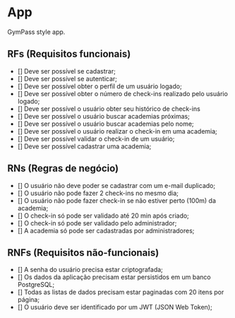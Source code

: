 # App

GymPass style app.

## RFs (Requisitos funcionais)
- [] Deve ser possível se cadastrar;
- [] Deve ser possível se autenticar;
- [] Deve ser possível obter o perfil de um usuário logado;
- [] Deve ser possível obter o número de check-ins realizado pelo usuário logado;
- [] Deve ser possível o usuário obter seu histórico de check-ins
- [] Deve ser possível o usuário buscar academias próximas;
- [] Deve ser possível o usuário buscar academias pelo nome;
- [] Deve ser possível o usuário realizar o check-in em uma academia;
- [] Deve ser possível validar o check-in de um usuário;
- [] Deve ser possível cadastrar uma academia;
## RNs (Regras de negócio)
- [] O usuário não deve poder se cadastrar com um e-mail duplicado;
- [] O usuário não pode fazer 2 check-ins no mesmo dia;
- [] O usuário não pode fazer check-in se não estiver perto (100m) da academia;
- [] O check-in só pode ser validado até 20 min após criado;
- [] O check-in só pode ser validado pelo administrador;
- [] A academia só pode ser cadastradas por administradores;
## RNFs (Requisitos não-funcionais)
- [] A senha do usuário precisa estar criptografada;
- [] Os dados da aplicação precisam estar persistidos em um banco PostgreSQL;
- [] Todas as listas de dados precisam estar paginadas com 20 itens por página;
- [] O usuário deve ser identificado por um JWT (JSON Web Token);
